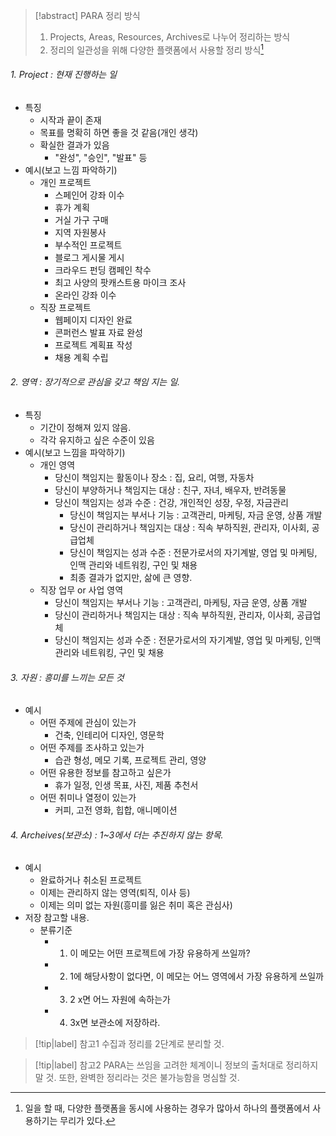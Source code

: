 >[!abstract] PARA 정리 방식
>1. Projects, Areas, Resources, Archives로 나누어 정리하는 방식
>2. 정리의 일관성을 위해 다양한 플랫폼에서 사용할 정리 방식[^1]


[^1]: 일을 할 때, 다양한 플랫폼을 동시에 사용하는 경우가 많아서 하나의 플랫폼에서 사용하기는 무리가 있다.
###### 1. Project : 현재 진행하는 일
- 특징
	- 시작과 끝이 존재
	- 목표를 명확히 하면 좋을 것 같음(개인 생각)
	- 확실한 결과가 있음
		- "완성", "승인", "발표" 등
- 예시(보고 느낌 파악하기)
	- 개인 프로젝트
		- 스페인어 강좌 이수
		- 휴가 계획
		- 거실 가구 구매
		- 지역 자원봉사
		- 부수적인 프로젝트
		- 블로그 게시물 게시
		- 크라우드 펀딩 캠페인 착수
		- 최고 사양의 팟캐스트용 마이크 조사
		- 온라인 강좌 이수
	-  직장 프로젝트
		- 웹페이지 디자인 완료
		- 콘퍼런스 발표 자료 완성
		- 프로젝트 계획표 작성
		- 채용 계획 수립

###### 2. 영역 : 장기적으로 관심을 갖고 책임 지는 일.
- 특징
	- 기간이 정해져 있지 않음.
	- 각각 유지하고 싶은 수준이 있음
- 예시(보고 느낌을 파악하기)
	- 개인 영역
		- 당신이 책임지는 활동이나 장소 : 집, 요리, 여행, 자동차
		- 당신이 부양하거나 책임지는 대상 : 친구, 자녀, 배우자, 반려동물
		- 당신이 책임지는 성과 수준 : 건강, 개인적인 성장, 우정, 자금관리
			- 당신이 책임지는 부서나 기능 : 고객관리, 마케팅, 자금 운영, 상품 개발
			- 당신이 관리하거나 책임지는 대상 : 직속 부하직원, 관리자, 이사회, 공급업체
			- 당신이 책임지는 성과 수준 : 전문가로서의 자기계발, 영업 및 마케팅, 인맥 관리와 네트워킹, 구인 및 채용
			- 최종 결과가 없지만, 삶에 큰 영향.
	- 직장 업무 or 사업 영역
		- 당신이 책임지는 부서나 기능 : 고객관리, 마케팅, 자금 운영, 상품 개발
		- 당신이 관리하거나 책임지는 대상 : 직속 부하직원, 관리자, 이사회, 공급업체
		- 당신이 책임지는 성과 수준 : 전문가로서의 자기계발, 영업 및 마케팅, 인맥 관리와 네트워킹, 구인 및 채용

###### 3. 자원 : 흥미를 느끼는 모든 것
- 예시
	- 어떤 주제에 관심이 있는가
		- 건축, 인테리어  디자인, 영문학
	- 어떤 주제를 조사하고 있는가
		- 습관 형성, 메모 기록, 프로젝트 관리, 영양
	- 어떤 유용한 정보를 참고하고 싶은가
		- 휴가 일정, 인생 목표, 사진, 제품 추천서
	- 어떤 취미나 열정이 있는가
		- 커피, 고전 영화, 힙합, 애니메이션

###### 4. Archeives(보관소) : 1~3에서 더는 추진하지 않는 항목.
- 예시
	- 완료하거나 취소된 프로젝트
	- 이제는 관리하지 않는 영역(퇴직, 이사 등)
	- 이제는 의미 없는 자원(흥미를 잃은 취미 혹은 관심사)
- 저장 참고할 내용.
	- 분류기준
		- 1. 이 메모는 어떤 프로젝트에 가장 유용하게 쓰일까?
		- 2. 1에 해당사항이 없다면, 이 메모는 어느 영역에서 가장 유용하게 쓰일까
		- 3. 2 x면 어느 자원에 속하는가
		- 4. 3x면 보관소에 저장하라.



>[!tip|label] 참고1
>수집과 정리를 2단계로 분리할 것.

>[!tip|label] 참고2 
>PARA는 쓰임을 고려한 체계이니 정보의 출처대로 정리하지 말 것.
>또한, 완벽한 정리라는 것은 불가능함을 명심할 것.

